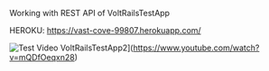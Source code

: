 Working with REST API of VoltRailsTestApp

HEROKU: https://vast-cove-99807.herokuapp.com/

![Test Video VoltRailsTestApp2](https://img.youtube.com/vi/mQDfOeqxn28/0.jpg)](https://www.youtube.com/watch?v=mQDfOeqxn28)
